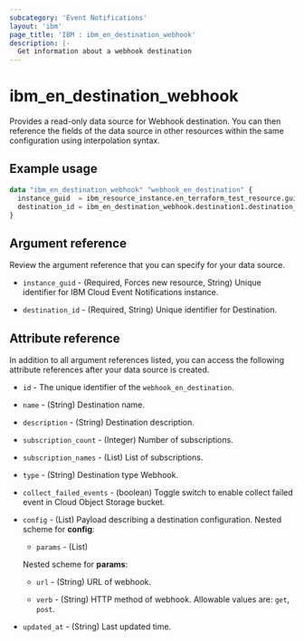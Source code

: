 ```yaml
---
subcategory: 'Event Notifications'
layout: 'ibm'
page_title: 'IBM : ibm_en_destination_webhook'
description: |-
  Get information about a webhook destination
---
```


# ibm_en_destination_webhook

Provides a read-only data source for Webhook destination. You can then reference the fields of the data source in other resources within the same configuration using interpolation syntax.

## Example usage

```terraform
data "ibm_en_destination_webhook" "webhook_en_destination" {
  instance_guid  = ibm_resource_instance.en_terraform_test_resource.guid
  destination_id = ibm_en_destination_webhook.destination1.destination_id
}
```

## Argument reference

Review the argument reference that you can specify for your data source.

- `instance_guid` - (Required, Forces new resource, String) Unique identifier for IBM Cloud Event Notifications instance.

- `destination_id` - (Required, String) Unique identifier for Destination.

## Attribute reference

In addition to all argument references listed, you can access the following attribute references after your data source is created.

- `id` - The unique identifier of the `webhook_en_destination`.

- `name` - (String) Destination name.

- `description` - (String) Destination description.

- `subscription_count` - (Integer) Number of subscriptions.

- `subscription_names` - (List) List of subscriptions.

- `type` - (String) Destination type Webhook.

- `collect_failed_events` - (boolean) Toggle switch to enable collect failed event in Cloud Object Storage bucket.

- `config` - (List) Payload describing a destination configuration.
  Nested scheme for **config**:

  - `params` - (List)

  Nested scheme for **params**:

  - `url` - (String) URL of webhook.

  - `verb` - (String) HTTP method of webhook. Allowable values are: `get`, `post`.

- `updated_at` - (String) Last updated time.
